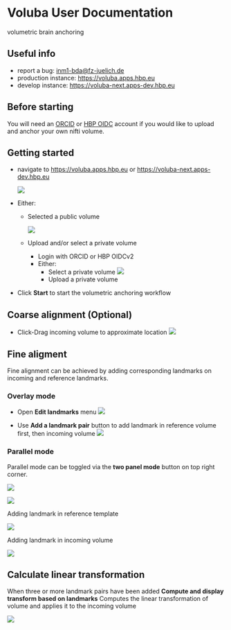 # Voluba User Documentation

volumetric brain anchoring

## Useful info

- report a bug: <inm1-bda@fz-juelich.de>
- production instance: <https://voluba.apps.hbp.eu>
- develop instance: <https://voluba-next.apps-dev.hbp.eu>

## Before starting

You will need an [ORCID](https://orcid.org/) or [HBP OIDC](https://wiki.humanbrainproject.eu) account if you would like to upload and anchor your own nifti volume.

## Getting started

- navigate to <https://voluba.apps.hbp.eu> or <https://voluba-next.apps-dev.hbp.eu>

  ![](images/home.png)

- Either:
  - Selected a public volume

    ![](images/public_volumes.png)

  - Upload and/or select a private volume
    - Login with ORCID or HBP OIDCv2
    - Either:
      - Select a private volume
        ![](images/select_private_volume.png)
      - Upload a private volume

- Click **Start** to start the volumetric anchoring workflow

## Coarse alignment (Optional)

- Click-Drag incoming volume to approximate location
  ![](images/drag_drop_voluba_f10.gif)



## Fine aligment

Fine alignment can be achieved by adding corresponding landmarks on incoming and reference landmarks. 

### Overlay mode

- Open **Edit landmarks** menu
  ![](images/edit_landmark_btn.png)

- Use **Add a landmark pair** button to add landmark in reference volume first, then incoming volume
  ![](images/add_landmark_pair_btn.png)

### Parallel mode

Parallel mode can be toggled via the **two panel mode** button on top right corner.

![](images/parallel_mode_btn.png)

![](images/parallel_mode.png)

Adding landmark in reference template

![](images/adding_lm_parallelmode_1.png)

Adding landmark in incoming volume

![](images/adding_lm_parallelmode_2.png)

## Calculate linear transformation

When three or more landmark pairs have been added **Compute and display transform based on landmarks** Computes the linear transformation of volume and applies it to the incoming volume

![](images/calculate_transformation_f10.gif)